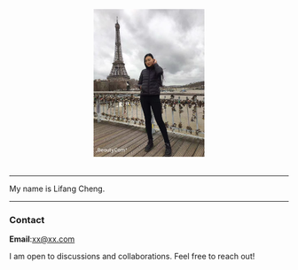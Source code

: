 
<div align=center>
<img src="/assets/img/lifang.jpeg" width="200px" />
</div>

<br>

___

My name is Lifang Cheng.




___

### Contact
**Email**:xx@xx.com

I am open to discussions and collaborations. Feel free to reach out!
